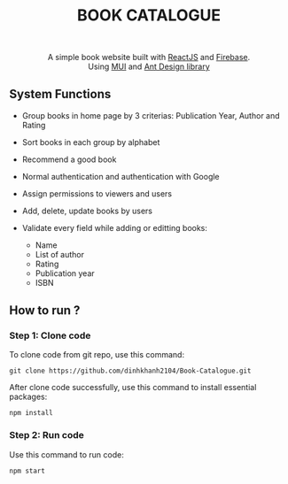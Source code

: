 <h1 align="center"> BOOK CATALOGUE </h1> <br>

<p align="center">
  A simple book website built with <a href="https://react.dev/">ReactJS</a> and <a href="https://firebase.google.com/">Firebase</a>.
  <br> 
  Using <a href="https://mui.com/">MUI</a> and <a href="https://ant.design/">Ant Design library </a>
</p>

<!-- *** -->

## **System Functions**

- Group books in home page by 3 criterias: Publication Year, Author and Rating
- Sort books in each group by alphabet
- Recommend a good book

- Normal authentication and authentication with Google
- Assign permissions to viewers and users
- Add, delete, update books by users
- Validate every field while adding or editting books:
  - Name
  - List of author
  - Rating
  - Publication year
  - ISBN

## **How to run ?**

### Step 1: Clone code

To clone code from git repo, use this command:

```shell
git clone https://github.com/dinhkhanh2104/Book-Catalogue.git
```

After clone code successfully, use this command to install essential packages:

```shell
npm install
```

### Step 2: Run code

Use this command to run code:

```shell
npm start
```

